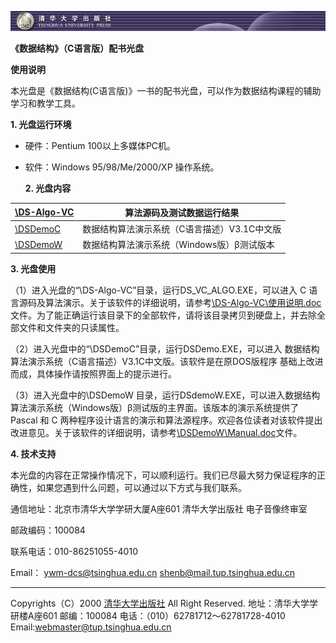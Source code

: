 ![img](top.jpg)

**《数据结构》（C语言版）配书光盘**

**使用说明**

  本光盘是《数据结构(C语言版)》一书的配书光盘，可以作为数据结构课程的辅助学习和教学工具。

  **1. 光盘运行环境**

- 硬件：Pentium 100以上多媒体PC机。
- 软件：Windows 95/98/Me/2000/XP 操作系统。

  **2. 光盘内容**

| [\DS-Algo-VC](DS-Algo-VC/)      | 算法源码及测试数据运行结果                   |
| ------------------------------- | -------------------------------------------- |
| [\DSDemoC](DSDemoC/DSDemo.EXE)  | 数据结构算法演示系统（C语言描述）V3.1C中文版 |
| [\DSDemoW](DSDemoW/DSDemoW.EXE) | 数据结构算法演示系统（Windows版）β测试版本   |

  **3. 光盘使用**

  （1）进入光盘的“\DS-Algo-VC”目录，运行DS_VC_ALGO.EXE，可以进入 C 语言源码及算法演示。关于该软件的详细说明，请参考[\DS-Algo-VC\使用说明.doc](DS-Algo-VC/使用说明.doc)文件。为了能正确运行该目录下的全部软件，请将该目录拷贝到硬盘上，并去除全部文件和文件夹的只读属性。

  （2）进入光盘中的“\DSDemoC”目录，运行DSDemo.EXE，可以进入 数据结构算法演示系统（C语言描述）V3.1C中文版。该软件是在原DOS版程序 基础上改进而成，具体操作请按照界面上的提示进行。

  （3）进入光盘中的\DSDemoW 目录，运行DSdemoW.EXE，可以进入数据结构算法演示系统（Windows版）β测试版的主界面。该版本的演示系统提供了Pascal 和 C 两种程序设计语言的演示和算法源程序。欢迎各位读者对该软件提出改进意见。关于该软件的详细说明，请参考[\DSDemoW\Manual.doc](DSDemoW/Manual.doc)文件。

  **4. 技术支持**

  本光盘的内容在正常操作情况下，可以顺利运行。我们已尽最大努力保证程序的正确性，如果您遇到什么问题，可以通过以下方式与我们联系。

  通信地址：北京市清华大学学研大厦A座601  清华大学出版社 电子音像终审室

  邮政编码：100084 

  联系电话：010-86251055-4010

  Email： [ywm-dcs@tsinghua.edu.cn](mailto:ywm-dcs@tsinghua.edu.cn)    [shenb@mail.tup.tsinghua.edu.cn](mailto:shenb@mail.tup.tsinghua.edu.cn)

------

 Copyrights（C）2000 [清华大学出版社](http://www.tup.com.cn) All Right Reserved.
地址：清华大学学研楼A座601 邮编：100084 电话：（010）62781712～62781728-4010
Email:[webmaster@tup.tsinghua.edu.cn](mailto:webmaster@tup.tsinghua.edu.cn)